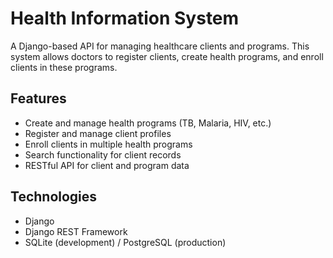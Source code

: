 # Health Information System

A Django-based API for managing healthcare clients and programs. This system allows doctors to register clients, create health programs, and enroll clients in these programs.

## Features

- Create and manage health programs (TB, Malaria, HIV, etc.)
- Register and manage client profiles
- Enroll clients in multiple health programs
- Search functionality for client records
- RESTful API for client and program data

## Technologies

- Django
- Django REST Framework
- SQLite (development) / PostgreSQL (production)
